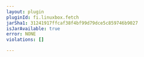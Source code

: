 ```yaml
---
layout: plugin
pluginId: fi.linuxbox.fetch
jarSha1: 31241917ffcaf38f4bf99d79dce5c859746b9027
isJarAvailable: true
error: NONE
violations: []

---
```

